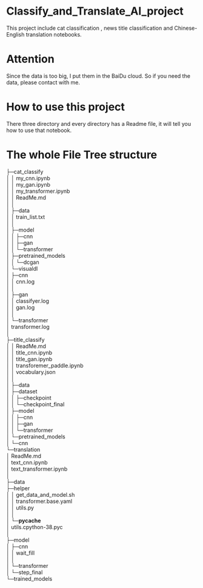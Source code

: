 # Classify_and_Translate_AI_project
This project include cat classification , news title classification and Chinese-English translation notebooks.

# Attention
Since the data is too big, I put them in the BaiDu cloud. So if you need the data, please contact with me.

# How to use this project
There three directory and every directory has a Readme file, it will tell you how to use that notebook.

# The whole File Tree structure

├─cat_classify  
│  │  my_cnn.ipynb  
│  │  my_gan.ipynb  
│  │  my_transformer.ipynb  
│  │  ReadMe.md  
│  │  
│  ├─data  
│  │      train_list.txt  
│  │  
│  ├─model  
│  │  ├─cnn  
│  │  ├─gan  
│  │  └─transformer  
│  ├─pretrained_models  
│  │  └─dcgan  
│  └─visualdl  
│      ├─cnn  
│      │      cnn.log  
│      │  
│      ├─gan  
│      │      classifyer.log  
│      │      gan.log  
│      │  
│      └─transformer  
│              transformer.log  
│  
├─title_classify  
│  │  ReadMe.md  
│  │  title_cnn.ipynb  
│  │  title_gan.ipynb  
│  │  transforemer_paddle.ipynb  
│  │  vocabulary.json  
│  │  
│  ├─data  
│  ├─dataset  
│  │  ├─checkpoint  
│  │  └─checkpoint_final  
│  ├─model  
│  │  ├─cnn  
│  │  ├─gan  
│  │  └─transformer  
│  └─pretrained_models  
│      └─cnn  
└─translation  
    │  ReadMe.md  
    │  text_cnn.ipynb  
    │  text_transformer.ipynb  
    │  
    ├─data  
    ├─helper  
    │  │  get_data_and_model.sh  
    │  │  transformer.base.yaml  
    │  │  utils.py  
    │  │  
    │  └─__pycache__  
    │          utils.cpython-38.pyc  
    │  
    ├─model  
    │  ├─cnn  
    │  │      wait_fill  
    │  │  
    │  └─transformer  
    │      └─step_final  
    └─trained_models  
